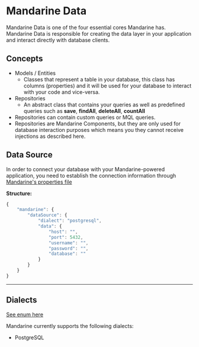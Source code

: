 # Mandarine Data

Mandarine Data is one of the four essential cores Mandarine has. Mandarine Data is responsible for creating the data layer in your application and interact directly with database clients.

## Concepts
- Models / Entities
    - Classes that represent a table in your database, this class has columns (properties) and it will be used for your database to interact with your code and vice-versa.
- Repositories
    - An abstract class that contains your queries as well as predefined queries such as **save**, **findAll**, **deleteAll**, **countAll**
- Repositories can contain custom queries or MQL queries.
- Repositories are Mandarine Components, but they are only used for database interaction purposes which means you they cannot receive injections as described here.

## Data Source
In order to connect your database with your Mandarine-powered application, you need to establish the connection information through [Mandarine's properties file](/docs/mandarine/properties)

**Structure:**

```typescript
{
    "mandarine": {
        "dataSource": {
            "dialect": "postgresql",
            "data": {
                "host": "",
                "port": 5432,
                "username": "",
                "password": "",
                "database": ""
            }
        }
    }
}
```

-----
 
## Dialects

[See enum here](https://doc.deno.land/https/raw.githubusercontent.com/mandarineorg/mandarinets/master/orm-core/mandarine-orm.ns.ts#MandarineORM.Dialect.Dialects)

Mandarine currently supports the following dialects:
- PostgreSQL
